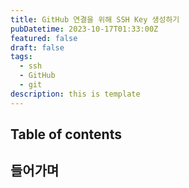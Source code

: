 ```yaml
---
title: GitHub 연결을 위해 SSH Key 생성하기
pubDatetime: 2023-10-17T01:33:00Z
featured: false
draft: false
tags:
  - ssh
  - GitHub
  - git
description: this is template
---
```


## Table of contents

## 들어가며
